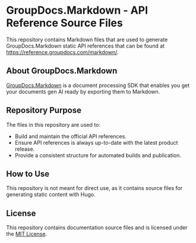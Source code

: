# GroupDocs.Markdown - API Reference Source Files

This repository contains Markdown files that are used to generate GroupDocs.Markdown static API references that can be found at <https://reference.groupdocs.com/markdown/>.

## About GroupDocs.Markdown

[GroupDocs.Markdown](https://products.groupdocs.com/markdown/) is a document processing SDK that enables you get your documents gen AI ready by exporting them to Markdown.

## Repository Purpose

The files in this repository are used to:
- Build and maintain the official API references.
- Ensure API references is always up-to-date with the latest product release.
- Provide a consistent structure for automated builds and publication.

## How to Use

This repository is not meant for direct use, as it contains source files for generating static content with Hugo.

## License

This repository contains documentation source files and is licensed under the [MIT License](LICENSE).
